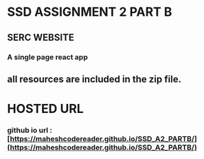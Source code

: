# SSD ASSIGNMENT 2 PART B
## SERC WEBSITE

### A single page react app

## all resources are included in the zip file.


# HOSTED URL
### github io url : [https://maheshcodereader.github.io/SSD_A2_PARTB/](https://maheshcodereader.github.io/SSD_A2_PARTB/)